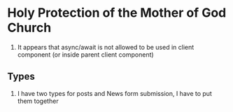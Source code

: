 # Holy Protection of the Mother of God Church

1. It appears that async/await is not allowed to be used in client component (or inside parent client component)


## Types
1. I have two types for posts and News form submission, I have to put them together
